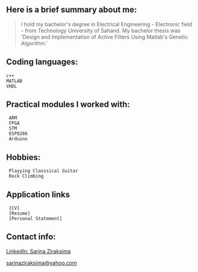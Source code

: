 

<h2>Here is a brief summary about me:</h2>


> I hold my bachelor's degree in Electrical Engineering - Electronic field - from Technology University of Sahand. My bachelor thesis was 'Design and Implementation of Active Filters Using Matlab's Genetic Algorithm.'


<h2>Coding languages:</h2>

> 
  ```
  c++
  MATLAB
  VHDL
  ```


<h2>Practical modules I worked with:</h2>

> 
 ```
  ARM
  FPGA
  STM
  ESP8266
  Arduino
  ```

<h2>Hobbies:</h2>

> 
 ```
  Playying Classsical Guitar
  Rock Climbing
  ```

<h2>Application links</h2>

> 
 ```
  [CV]
  [Resume]
  [Personal Statement]
  ```



<h2>Contact info:</h2>


[LinkedIn: Sarina Ziraksima](https://www.linkedin.com/in/sarina-ziraksima-605827254?utm_source=share&utm_campaign=share_via&utm_content=profile&utm_medium=ios_app)

sarinaziraksima@yahoo.com


